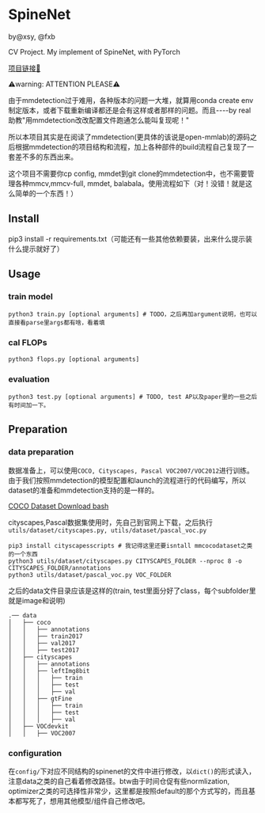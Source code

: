 # SpineNet

by@xsy, @fxb

CV Project. My implement of SpineNet, with PyTorch

[项目链接🔗](https://github.com/41xu/SpineNet)

⚠️warning: ATTENTION PLEASE⚠️

由于mmdetection过于难用，各种版本的问题一大堆，就算用conda create env制定版本，或者下载重新编译都还是会有这样或者那样的问题。而且----by real助教"用mmdetection改改配置文件跑通怎么能叫复现呢！"

所以本项目其实是在阅读了mmdetection(更具体的该说是open-mmlab)的源码之后根据mmdetection的项目结构和流程，加上各种部件的build流程自己复现了一套差不多的东西出来。

这个项目不需要你cp config, mmdet到git clone的mmdetection中，也不需要管理各种mmcv,mmcv-full, mmdet, balabala。使用流程如下（对！没错！就是这么简单的一个东西！）


## Install

pip3 install -r requirements.txt（可能还有一些其他依赖要装，出来什么提示装什么提示就好了）

## Usage


### train model
```
python3 train.py [optional arguments] # TODO，之后再加argument说明，也可以直接看parse里args都有啥，看着填
```
### cal FLOPs
```
python3 flops.py [optional arguments]
```
### evaluation
```
python3 test.py [optional arguments] # TODO, test AP以及paper里的一些之后有时间加一下。
```

## Preparation

### data preparation

数据准备上，可以使用`COCO, Cityscapes, Pascal VOC2007/VOC2012`进行训练。由于我们按照mmdetection的模型配置和launch的流程进行的代码编写，所以dataset的准备和mmdetection支持的是一样的。

[COCO Dataset Download bash](https://gist.github.com/mkocabas/a6177fc00315403d31572e17700d7fd9)

cityscapes,Pascal数据集使用时，先自己到官网上下载，之后执行`utils/dataset/cityscapes.py, utils/dataset/pascal_voc.py`

```
pip3 install cityscapesscripts # 我记得这里还要isntall mmcocodataset之类的一个东西
python3 utils/dataset/cityscapes.py CITYSCAPES_FOLDER --nproc 8 -o CITYSCAPES_FOLDER/annotations
python3 utils/dataset/pascal_voc.py VOC_FOLDER
```

之后的data文件目录应该是这样的(train, test里面分好了class，每个subfolder里就是image和说明)

```
.── data
│   ├── coco
│   │   ├── annotations
│   │   ├── train2017
│   │   ├── val2017
│   │   ├── test2017
│   ├── cityscapes
│   │   ├── annotations
│   │   ├── leftImg8bit
│   │   │   ├── train
│   │   │   ├── test
│   │   │   ├── val
│   │   ├── gtFine
│   │   │   ├── train
│   │   │   ├── test
│   │   │   ├── val
│   ├── VOCdevkit
│   │   ├── VOC2007
```

### configuration 

在`config/`下对应不同结构的spinenet的文件中进行修改，以`dict()`的形式读入，注意data之类的自己看着修改路径。btw由于时间仓促有些normlization, optimizer之类的可选择性非常少，这里都是按照default的那个方式写的，而且基本都写死了，想用其他模型/组件自己修改吧。

